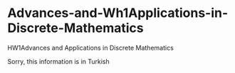 # Advances-and-Wh1Applications-in-Discrete-Mathematics
HW1Advances and Applications in Discrete Mathematics


Sorry, this information is in Turkish
